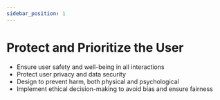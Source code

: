 ```yaml
---
sidebar_position: 1
---
```


# Protect and Prioritize the User 

   - Ensure user safety and well-being in all interactions
   - Protect user privacy and data security
   - Design to prevent harm, both physical and psychological
   - Implement ethical decision-making to avoid bias and ensure fairness

